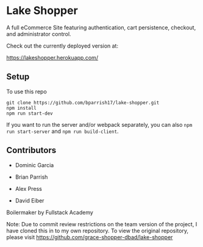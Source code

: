 # Lake Shopper

A full eCommerce Site featuring authentication, cart persistence, checkout, and administrator control.

Check out the currently deployed version at: 

https://lakeshopper.herokuapp.com/

## Setup

To use this repo

```
git clone https://github.com/bparrish17/lake-shopper.git
npm install 
npm run start-dev
```
If you want to run the server and/or webpack separately, you can also `npm run start-server` and `npm run build-client`.

## Contributors

- Dominic Garcia

- Brian Parrish

- Alex Press

- David Eiber

Boilermaker by Fullstack Academy

Note: Due to commit review restrictions on the team version of the project, I have cloned this in to my own repository. To view the original repository, please visit https://github.com/grace-shopper-dbad/lake-shopper

